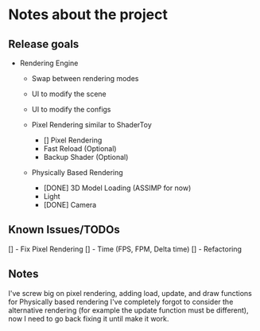 # Notes about the project

## Release goals

- Rendering Engine
    - Swap between rendering modes
    - UI to modify the scene
    - UI to modify the configs 

    - Pixel Rendering similar to ShaderToy
        - [] Pixel Rendering 
        - Fast Reload (Optional)
        - Backup Shader (Optional)
    - Physically Based Rendering
        - [DONE] 3D Model Loading (ASSIMP for now)
        - Light
        - [DONE] Camera

## Known Issues/TODOs

[] - Fix Pixel Rendering
[] - Time (FPS, FPM, Delta time)
[] - Refactoring

## Notes

I've screw big on pixel rendering, adding load, update, and draw functions 
for Physically based rendering I've completely forgot to consider the 
alternative rendering (for example the update function must be different), now 
I need to go back fixing it until make it work.

